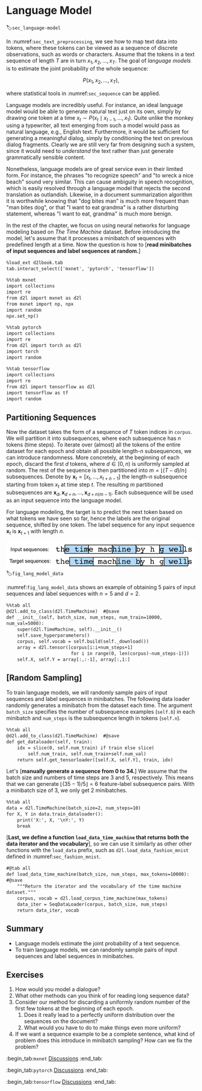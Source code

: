 # Language Model
:label:`sec_language-model`

In :numref:`sec_text_preprocessing`, we see how to map text data into tokens, where these tokens can be viewed as a sequence of discrete observations, such as words or characters. Assume that the tokens in a text sequence of length $T$ are in turn $x_1, x_2, \ldots, x_T$.
The goal of *language models*
is to estimate the joint probability of the whole sequence:

$$P(x_1, x_2, \ldots, x_T),$$

where statistical tools
in :numref:`sec_sequence`
can be applied.

Language models are incredibly useful. For instance, an ideal language model would be able to generate natural text just on its own, simply by drawing one token at a time $x_t \sim P(x_t \mid x_{t-1}, \ldots, x_1)$.
Quite unlike the monkey using a typewriter, all text emerging from such a model would pass as natural language, e.g., English text. Furthermore, it would be sufficient for generating a meaningful dialog, simply by conditioning the text on previous dialog fragments.
Clearly we are still very far from designing such a system, since it would need to *understand* the text rather than just generate grammatically sensible content.

Nonetheless, language models are of great service even in their limited form.
For instance, the phrases "to recognize speech" and "to wreck a nice beach" sound very similar.
This can cause ambiguity in speech recognition,
which is easily resolved through a language model that rejects the second translation as outlandish.
Likewise, in a document summarization algorithm
it is worthwhile knowing that "dog bites man" is much more frequent than "man bites dog", or that "I want to eat grandma" is a rather disturbing statement, whereas "I want to eat, grandma" is much more benign.

In the rest of the chapter, we focus on  using neural networks for language modeling
based on *The Time Machine* dataset.
Before introducing the model,
let's assume that it
processes a minibatch of sequences with predefined length
at a time.
Now the question is how to [**read minibatches of input sequences and label sequences at random.**]

```{.python .input}
%load_ext d2lbook.tab
tab.interact_select(['mxnet', 'pytorch', 'tensorflow'])
```

```{.python .input}
%%tab mxnet
import collections
import re
from d2l import mxnet as d2l
from mxnet import np, npx
import random
npx.set_np()
```

```{.python .input  n=2}
%%tab pytorch
import collections
import re
from d2l import torch as d2l
import torch
import random
```

```{.python .input}
%%tab tensorflow
import collections
import re
from d2l import tensorflow as d2l
import tensorflow as tf
import random
```

## Partitioning Sequences

Now the dataset takes the form of a sequence of $T$ token indices in `corpus`.
We will
partition it
into subsequences, where each subsequence has $n$ tokens (time steps).
To iterate over 
(almost) all the tokens of the entire dataset 
for each epoch
and obtain all possible length-$n$ subsequences,
we can introduce randomness.
More concretely,
at the beginning of each epoch,
discard the first $d$ tokens,
where $d\in [0,n)$ is uniformly sampled at random.
The rest of the sequence
is then partitioned
into $m=\lfloor (T-d)/n \rfloor$ subsequences.
Denote by $\mathbf x_t = [x_t, \ldots, x_{t+n-1}]$ the length-$n$ subsequence starting from token $x_t$ at time step $t$. 
The resulting $m$ partitioned subsequences
are 
$\mathbf x_d, \mathbf x_{d+n}, \ldots, \mathbf x_{d+n(m-1)}.$
Each subsequence will be used as an input sequence into the language model.


For language modeling,
the target is to predict the next token based on what tokens we have seen so far, hence the labels are the original sequence, shifted by one token.
The label sequence for any input sequence $\mathbf x_t$
is $\mathbf x_{t+1}$ with length $n$.

![Obtaining 5 pairs of input sequences and label sequences from partitioned length-5 subsequences.](../img/lang-model-data.svg) 
:label:`fig_lang_model_data`

:numref:`fig_lang_model_data` shows an example of obtaining 5 pairs of input sequences and label sequences with $n=5$ and $d=2$.

```{.python .input}
%%tab all
@d2l.add_to_class(d2l.TimeMachine)  #@save
def __init__(self, batch_size, num_steps, num_train=10000, num_val=5000):
    super(d2l.TimeMachine, self).__init__()
    self.save_hyperparameters()
    corpus, self.vocab = self.build(self._download())
    array = d2l.tensor([corpus[i:i+num_steps+1] 
                        for i in range(0, len(corpus)-num_steps-1)])
    self.X, self.Y = array[:,:-1], array[:,1:]
```

## [**Random Sampling**]


To train language models,
we will randomly sample 
pairs of input sequences and label sequences
in minibatches.
The following data loader randomly generates a minibatch from the dataset each time.
The argument `batch_size` specifies the number of subsequence examples (`self.b`) in each minibatch
and `num_steps` is the subsequence length in tokens (`self.n`).

```{.python .input}
%%tab all
@d2l.add_to_class(d2l.TimeMachine)  #@save
def get_dataloader(self, train):
    idx = slice(0, self.num_train) if train else slice(
        self.num_train, self.num_train+self.num_val)
    return self.get_tensorloader([self.X, self.Y], train, idx)
```

Let's [**manually generate a sequence from 0 to 34.**]
We assume that
the batch size and numbers of time steps are 3 and 5,
respectively.
This means that we can generate $\lfloor (35 - 1) / 5 \rfloor= 6$ feature-label subsequence pairs. With a minibatch size of 3, we only get 2 minibatches.

```{.python .input}
%%tab all
data = d2l.TimeMachine(batch_size=2, num_steps=10)
for X, Y in data.train_dataloader():
    print('X:', X, '\nY:', Y)
    break
```

[**Last, we define a function `load_data_time_machine` that returns both the data iterator and the vocabulary**], so we can use it similarly as other other functions with the `load_data` prefix, such as `d2l.load_data_fashion_mnist` defined in :numref:`sec_fashion_mnist`.

```{.python .input}
#@tab all
def load_data_time_machine(batch_size, num_steps, max_tokens=10000):  #@save
    """Return the iterator and the vocabulary of the time machine dataset."""
    corpus, vocab = d2l.load_corpus_time_machine(max_tokens)
    data_iter = SeqDataLoader(corpus, batch_size, num_steps)
    return data_iter, vocab
```

## Summary

* Language models estimate the joint probability of a text sequence.
* To train language models, we can randomly sample pairs of input sequences and label sequences in minibatches.


## Exercises

1. How would you model a dialogue?
1. What other methods can you think of for reading long sequence data?
1. Consider our method for discarding a uniformly random number of the first few tokens at the beginning of each epoch.
    1. Does it really lead to a perfectly uniform distribution over the sequences on the document?
    1. What would you have to do to make things even more uniform? 
1. If we want a sequence example to be a complete sentence, what kind of problem does this introduce in minibatch sampling? How can we fix the problem?

:begin_tab:`mxnet`
[Discussions](https://discuss.d2l.ai/t/117)
:end_tab:

:begin_tab:`pytorch`
[Discussions](https://discuss.d2l.ai/t/118)
:end_tab:

:begin_tab:`tensorflow`
[Discussions](https://discuss.d2l.ai/t/1049)
:end_tab:
